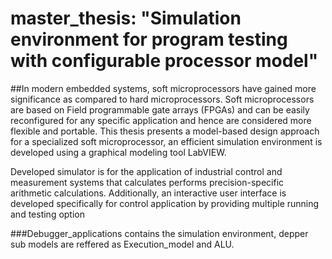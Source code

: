 # master_thesis: "Simulation environment for program testing with configurable processor model"
##In modern embedded systems, soft microprocessors have gained more significance as compared to hard microprocessors. Soft microprocessors are based on Field programmable gate arrays (FPGAs) and can be easily reconfigured for any specific application and hence are considered more flexible and portable. This thesis presents a model-based design approach for a specialized soft microprocessor, an efficient simulation environment is developed using a graphical modeling tool LabVIEW. 

Developed simulator is for the application of industrial control and measurement systems that calculates performs precision-specific arithmetic calculations. Additionally, an interactive user interface is developed specifically for control application by providing multiple running and testing option

###Debugger_applications contains the simulation environment, depper sub models are reffered as Execution_model and ALU. 
